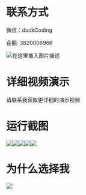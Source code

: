 # 联系方式

微信：duckCoding

企鹅: 3820006966

![在这里插入图片描述](http://upload.cxycsx.vip/91ab4bcb4f2c4c6db86365bb6d6e9c62.jpeg)

# 详细视频演示

请联系我获取更详细的演示视频

# 运行截图

![](http://www.bysj52.com/uploadfile/ueditor/image/202306/%E6%AF%95%E8%AE%BEweixin176%E5%BE%AE%E4%BF%A1%E5%B0%8F%E7%A8%8B%E5%BA%8F%E8%BD%AF%E4%BB%B6%E7%BC%BA%E9%99%B7%E7%AE%A1%E7%90%86%E7%B3%BB%E7%BB%9Fssm%E6%AF%95%E4%B8%9A%E8%AE%BE%E8%AE%A1/2.png)![](http://www.bysj52.com/uploadfile/ueditor/image/202306/%E6%AF%95%E8%AE%BEweixin176%E5%BE%AE%E4%BF%A1%E5%B0%8F%E7%A8%8B%E5%BA%8F%E8%BD%AF%E4%BB%B6%E7%BC%BA%E9%99%B7%E7%AE%A1%E7%90%86%E7%B3%BB%E7%BB%9Fssm%E6%AF%95%E4%B8%9A%E8%AE%BE%E8%AE%A1/3.png)![](http://www.bysj52.com/uploadfile/ueditor/image/202306/%E6%AF%95%E8%AE%BEweixin176%E5%BE%AE%E4%BF%A1%E5%B0%8F%E7%A8%8B%E5%BA%8F%E8%BD%AF%E4%BB%B6%E7%BC%BA%E9%99%B7%E7%AE%A1%E7%90%86%E7%B3%BB%E7%BB%9Fssm%E6%AF%95%E4%B8%9A%E8%AE%BE%E8%AE%A1/4.png)![](http://www.bysj52.com/uploadfile/ueditor/image/202306/%E6%AF%95%E8%AE%BEweixin176%E5%BE%AE%E4%BF%A1%E5%B0%8F%E7%A8%8B%E5%BA%8F%E8%BD%AF%E4%BB%B6%E7%BC%BA%E9%99%B7%E7%AE%A1%E7%90%86%E7%B3%BB%E7%BB%9Fssm%E6%AF%95%E4%B8%9A%E8%AE%BE%E8%AE%A1/5.png)![](http://www.bysj52.com/uploadfile/ueditor/image/202306/%E6%AF%95%E8%AE%BEweixin176%E5%BE%AE%E4%BF%A1%E5%B0%8F%E7%A8%8B%E5%BA%8F%E8%BD%AF%E4%BB%B6%E7%BC%BA%E9%99%B7%E7%AE%A1%E7%90%86%E7%B3%BB%E7%BB%9Fssm%E6%AF%95%E4%B8%9A%E8%AE%BE%E8%AE%A1/1.png)

# 为什么选择我

![](http://upload.cxycsx.vip/%E7%A8%8B%E5%BA%8F%E8%AE%BE%E8%AE%A1.png)

